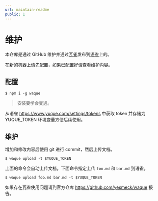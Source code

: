 ```yaml
---
url: maintain-readme
public: 1
---
```


# 维护

本仓库是通过 GitHub 维护并通过[瓦雀](https://github.com/yesmeck/waque)发布到[语雀](https://www.yuque.com/shixiangwang/gucm2q)上的。

在新的机器上请先配置，如果已配置好请查看维护内容。

## 配置


```
$ npm i -g waque
```

> 安装要学会变通。

从语雀 <https://www.yuque.com/settings/tokens> 中获取 token 并存储为 YUQUE_TOKEN 环境变量方便后续使用。


## 维护

增加和修改内容后使用 git 进行 commit，然后上传文档。

```
$ waque upload -t $YUQUE_TOKEN
```

上面的命令会自动上传文档。下面命令指定上传 `foo.md` 和 `bar.md` 到语雀。

```
$ waque upload foo.md bar.md -t $YUQUE_TOKEN
```

如果存在瓦雀使用问题请到官方仓库 <https://github.com/yesmeck/waque> 报告。